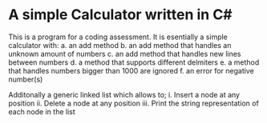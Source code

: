 # A simple Calculator written in C#

This is a program for a coding assessment.
It is esentially a simple calculator with: 
a. an add method 
b. an add method that handles an unknown amount of numbers
c. an add method that handles new lines between numbers
d. a method that supports different delmiters
e. a method that handles numbers bigger than 1000 are ignored 
f. an error for negative number(s)


Additonally a generic linked list which allows to;
i.   Insert a node at any position
ii.  Delete a node at any position
iii. Print the string representation of each node in the list 
